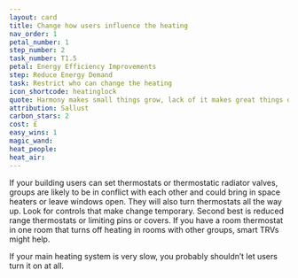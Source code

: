 ```yaml
---
layout: card
title: Change how users influence the heating
nav_order: 1
petal_number: 1
step_number: 2
task_number: T1.5
petal: Energy Efficiency Improvements
step: Reduce Energy Demand
task: Restrict who can change the heating
icon_shortcode: heatinglock
quote: Harmony makes small things grow, lack of it makes great things decay.
attribution: Sallust
carbon_stars: 2
cost: £
easy_wins: 1
magic_wand: 
heat_people: 
heat_air: 
---
```


<p>If your building users can set thermostats or thermostatic radiator valves, groups are likely to be in conflict with each other and could bring in space heaters or leave windows open.  They will also turn thermostats all the way up. Look for controls that make change temporary. Second best is reduced range thermostats or limiting pins or covers.  If you have a room thermostat in one room that turns off heating in rooms with other groups,  smart TRVs might help. </p><p>  If your main heating system is very slow, you probably shouldn’t let users turn it on at all. </p> 
